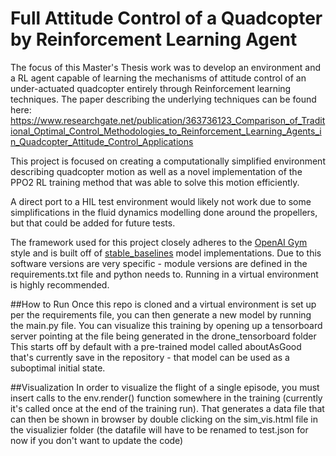 # Full Attitude Control of a Quadcopter by Reinforcement Learning Agent

The focus of this Master's Thesis work was to develop an environment and a RL agent capable of learning the mechanisms of attitude control of an under-actuated quadcopter entirely through Reinforcement learning techniques.  The paper describing the underlying techniques can be found here:
https://www.researchgate.net/publication/363736123_Comparison_of_Traditional_Optimal_Control_Methodologies_to_Reinforcement_Learning_Agents_in_Quadcopter_Attitude_Control_Applications

This project is focused on creating a computationally simplified environment describing quadcopter motion as well as a novel implementation of the PPO2 RL training method that was able to solve this motion efficiently.

A direct port to a HIL test environment would likely not work due to some simplifications in the fluid dynamics modelling done around the propellers, but that could be added for future tests.

The framework used for this project closely adheres to the [OpenAI Gym](https://github.com/openai/gym) style and is built off of [stable_baselines](https://github.com/hill-a/stable-baselines) model implementations. 
Due to this software versions are very specific - module versions are defined in the requirements.txt file and python needs to.  Running in a virtual environment is highly recommended.

##How to Run
Once this repo is cloned and a virtual environment is set up per the requirements file, you can then generate a new model by running the main.py file.
You can visualize this training by opening up a tensorboard server pointing at the file being generated in the drone_tensorboard folder
This starts off by default with a pre-trained model called aboutAsGood that's currently save in the repository - that model can be used as a suboptimal initial state.


##Visualization
In order to visualize the flight of a single episode, you must insert calls to the env.render() function somewhere in the training (currently it's called once at the end of the training run).
That generates a data file that can then be shown in browser by double clicking on the sim_vis.html file in the visualizier folder (the datafile will have to be renamed to test.json for now if you don't want to update the code)
